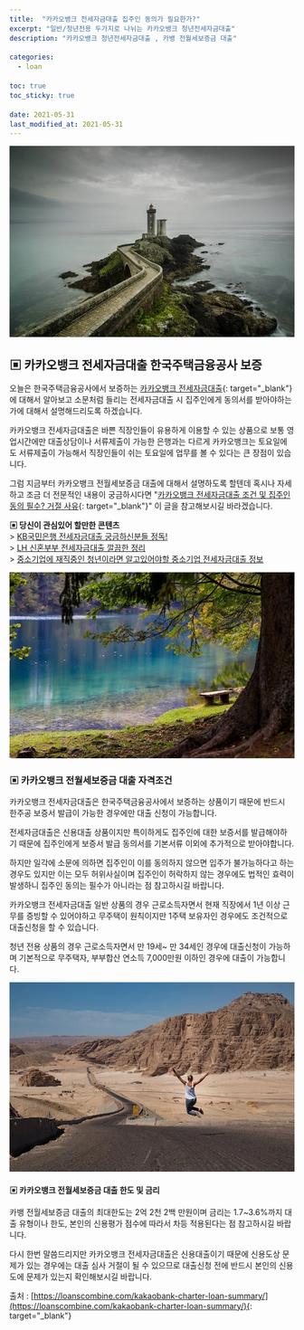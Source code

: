 ```yaml
---
title:  "카카오뱅크 전세자금대출 집주인 동의가 필요한가?"
excerpt: "일반/청년전용 두가지로 나뉘는 카카오뱅크 청년전세자금대출"
description: "카카오뱅크 청년전세자금대출 , 카뱅 전월세보증금 대출"

categories:
  - loan

toc: true
toc_sticky: true
 
date: 2021-05-31
last_modified_at: 2021-05-31
---
```

<p style="text-align: center;"><img src="/assets/images/posting_img/21-05-31/1.jpg" title="카카오뱅크 전세자금대출 집주인 동의?" alt="카카오뱅크 전세자금대출 썸네일 이미지"></p>

## ▣ 카카오뱅크 전세자금대출 한국주택금융공사 보증  
오늘은 한국주택금융공사에서 보증하는 [카카오뱅크 전세자금대출](https://loanscombine.com/kakaobank-charter-loan-summary/){: target="_blank"}에 대해서 알아보고 소문처럼 들리는 전세자금대출 시 집주인에게 동의서를 받아야하는가에 대해서 설명해드리도록 하겠습니다.

카카오뱅크 전세자금대출은 바쁜 직장인들이 유용하게 이용할 수 있는 상품으로 보통 영업시간에만 대출상담이나 서류제출이 가능한 은행과는 다르게 카카오뱅크는 토요일에도 서류제출이 가능해서 직장인들이 쉬는 토요일에 업무를 볼 수 있다는 큰 장점이 있습니다.

그럼 지금부터 카카오뱅크 전월세보증금 대출에 대해서 설명하도록 할텐데 혹시나 자세하고 조금 더 전문적인 내용이 궁금하시다면 "[카카오뱅크 전세자금대출 조건 및 집주인 동의 필수? 거절 사유](https://loanscombine.com/kakaobank-charter-loan-summary/){: target="_blank"}" 이 글을 참고해보시길 바라겠습니다.

**▣ 당신이 관심있어 할만한 콘텐츠**  
\> [KB국민은행 전세자금대출 궁금하신분들 정독!](https://loan-information.github.io/loan/15/)  
\> [LH 신혼부부 전세자금대출 깔끔한 정리](https://loan-information.github.io/loan/12/)  
\> [중소기업에 재직중인 청년이라면 알고있어야할 중소기업 전세자금대출 정보](https://loan-information.github.io/loan/10/)

<p style="text-align: center;"><img src="/assets/images/posting_img/21-05-31/2.jpg" title="카카오뱅크 전세자금대출 자격조건 간단 정리" alt="카카오뱅크 전세자금대출 자격조건 이미지"></p>

### ▣ 카카오뱅크 전월세보증금 대출 자격조건  
카카오뱅크 전세자금대출은 한국주택금융공사에서 보증하는 상품이기 때문에 반드시 한주공 보증서 발급이 가능한 경우에만 대출 신청이 가능합니다.

전세자금대출은 신용대출 상품이지만 특이하게도 집주인에 대한 보증서를 발급해야하기 때문에 집주인에게 보증서 발급 동의서를 기본서류 이외에 추가적으로 받아야합니다.

하지만 일각에 소문에 의하면 집주인이 이를 동의하지 않으면 입주가 불가능하다고 하는 경우도 있지만 이는 모두 허위사실이며 집주인이 허락하지 않는 경우에도 법적인 효력이 발생하니 집주인 동의는 필수가 아니라는 점 참고하시길 바랍니다.

카카오뱅크 전세자금대출 일반 상품의 경우 근로소득자면서 현재 직장에서 1년 이상 근무를 증빙할 수 있어야하고 무주택이 원칙이지만 1주택 보유자인 경우에도 조건적으로 대출신청을 할 수 있습니다.

청년 전용 상품의 경우 근로소득자면서 만 19세~ 만 34세인 경우에 대출신청이 가능하며 기본적으로 무주택자, 부부합산 연소득 7,000만원 이하인 경우에 대출이 가능합니다.

<p style="text-align: center;"><img src="/assets/images/posting_img/21-05-31/3.jpg" title="카카오뱅크 전세자금대출 총정리" alt="카카오뱅크 전세자금대출 총정리 이미지"></p>

#### ▣ 카카오뱅크 전월세보증금 대출 한도 및 금리  
카뱅 전월세보증금 대출의 최대한도는 2억 2천 2백 만원이며 금리는 1.7~3.6%까지 대출 유형이나 한도, 본인의 신용평가 점수에 따라서 차등 적용된다는 점 참고하시길 바랍니다.

다시 한번 말씀드리지만 카카오뱅크 전세자금대출은 신용대출이기 때문에 신용도상 문제가 있는 경우에는 대출 심사 거절이 될 수 있으므로 대출신청 전에 반드시 본인의 신용도에 문제가 있는지 확인해보시길 바랍니다.

출처 : [https://loanscombine.com/kakaobank-charter-loan-summary/](https://loanscombine.com/kakaobank-charter-loan-summary/){: target="_blank"}